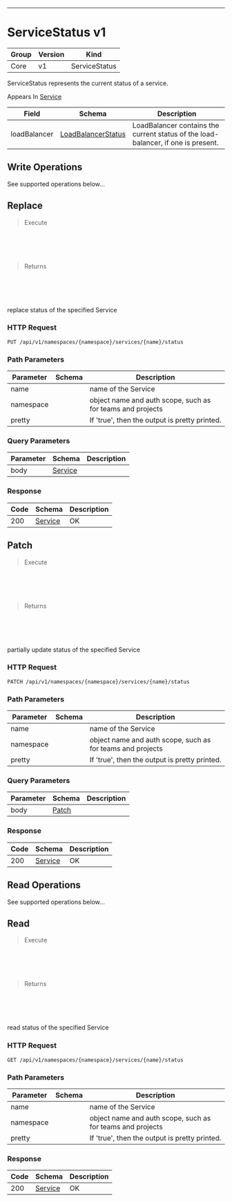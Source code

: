 

-----------
# ServiceStatus v1



Group        | Version     | Kind
------------ | ---------- | -----------
Core | v1 | ServiceStatus







ServiceStatus represents the current status of a service.

<aside class="notice">
Appears In <a href="#service-v1">Service</a> </aside>

Field        | Schema     | Description
------------ | ---------- | -----------
loadBalancer | [LoadBalancerStatus](#loadbalancerstatus-v1) | LoadBalancer contains the current status of the load-balancer, if one is present.





## <strong>Write Operations</strong>

See supported operations below...

## Replace

> Execute

```shell



```



```yaml



```

> Returns

```shell



```


```yaml



```



replace status of the specified Service

### HTTP Request

`PUT /api/v1/namespaces/{namespace}/services/{name}/status`

### Path Parameters

Parameter    | Schema     | Description
------------ | ---------- | -----------
name |  | name of the Service
namespace |  | object name and auth scope, such as for teams and projects
pretty |  | If 'true', then the output is pretty printed.

### Query Parameters

Parameter    | Schema     | Description
------------ | ---------- | -----------
body | [Service](#service-v1) | 

### Response

Code         | Schema     | Description
------------ | ---------- | -----------
200 | [Service](#service-v1) | OK


## Patch

> Execute

```shell



```



```yaml



```

> Returns

```shell



```


```yaml



```



partially update status of the specified Service

### HTTP Request

`PATCH /api/v1/namespaces/{namespace}/services/{name}/status`

### Path Parameters

Parameter    | Schema     | Description
------------ | ---------- | -----------
name |  | name of the Service
namespace |  | object name and auth scope, such as for teams and projects
pretty |  | If 'true', then the output is pretty printed.

### Query Parameters

Parameter    | Schema     | Description
------------ | ---------- | -----------
body | [Patch](#patch-unversioned) | 

### Response

Code         | Schema     | Description
------------ | ---------- | -----------
200 | [Service](#service-v1) | OK



## <strong>Read Operations</strong>

See supported operations below...

## Read

> Execute

```shell



```



```yaml



```

> Returns

```shell



```


```yaml



```



read status of the specified Service

### HTTP Request

`GET /api/v1/namespaces/{namespace}/services/{name}/status`

### Path Parameters

Parameter    | Schema     | Description
------------ | ---------- | -----------
name |  | name of the Service
namespace |  | object name and auth scope, such as for teams and projects
pretty |  | If 'true', then the output is pretty printed.


### Response

Code         | Schema     | Description
------------ | ---------- | -----------
200 | [Service](#service-v1) | OK




